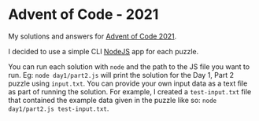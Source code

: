 # Advent of Code - 2021

My solutions and answers for [Advent of Code 2021](https://adventofcode.com/2021/about). 

I decided to use a simple CLI [NodeJS](https://nodejs.org/en/) app for each puzzle.

You can run each solution with `node` and the path to the JS file you want to run. Eg: `node day1/part2.js` will print the solution for the Day 1, Part 2 puzzle using `input.txt`. You can provide your own input data as a text file as part of running the solution. For example, I created a `test-input.txt` file that contained the example data given in the puzzle like so: `node day1/part2.js test-input.txt`.